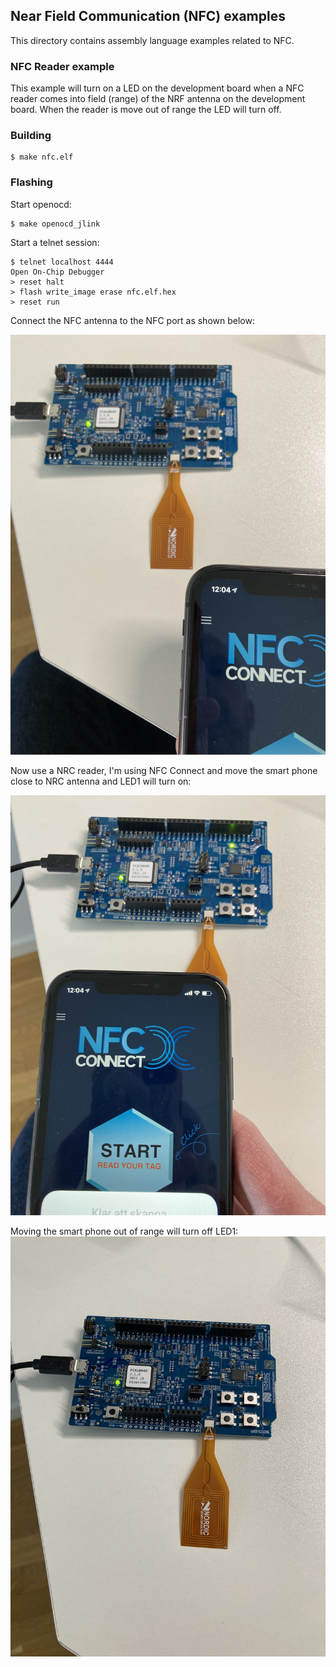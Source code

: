 ## Near Field Communication (NFC) examples
This directory contains assembly language examples related to NFC.

### NFC Reader example 
This example will turn on a LED on the development board when a NFC reader comes
into field (range) of the NRF antenna on the development board. When the reader
is move out of range the LED will turn off.

### Building
```console
$ make nfc.elf
```

### Flashing
Start openocd:
```console
$ make openocd_jlink
```
Start a telnet session:
```console
$ telnet localhost 4444
Open On-Chip Debugger
> reset halt
> flash write_image erase nfc.elf.hex
> reset run
```

Connect the NFC antenna to the NFC port as shown below:

![NFC Board image](./img/nfc-image.jpg "NFC Board image")

Now use a NRC reader, I'm using NFC Connect and move the smart phone close to
NRC antenna and LED1 will turn on:

![NFC LED turned on](./img/nfc-led-on.jpg "NFC LED on image")

Moving the smart phone out of range will turn off LED1:
![NFC LED turned off](./img/nfc-led-off.jpg "NFC LED on image")
